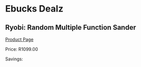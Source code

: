 
# Ebucks Dealz
## Ryobi: Random Multiple Function Sander
[Product Page](https://www.ebucks.com/web/shop/productSelected.do?prodId=315083672&catId=717342768)

Price: R1099.00

Savings: 


	